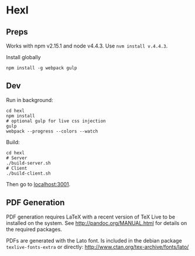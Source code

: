 # Hexl

## Preps

Works with npm v2.15.1 and node v4.4.3.
Use `nvm install v.4.4.3`.

Install globally

``` shell
npm install -g webpack gulp
```

## Dev

Run in background:

``` shell
cd hexl
npm install
# optional gulp for live css injection
gulp
webpack --progress --colors --watch
```

Build:

``` shell
cd hexl
# Server
./build-server.sh
# Client
./build-client.sh
```

Then go to [localhost:3001](http://localhost:3001).

## PDF Generation

PDF generation requires LaTeX with a recent version of TeX Live to be
installed on the system.
See http://pandoc.org/MANUAL.html for details on the required packages.

PDFs are generated with the Lato font. Is included in the debian package
`texlive-fonts-extra` or directly:
http://www.ctan.org/tex-archive/fonts/lato/
